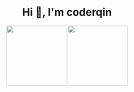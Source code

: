 <h1 align="center">Hi 👋, I'm coderqin</h1>

<div align="center"> 
 <img height="160" src="https://readme.stats.imqinhao.cn/api?username=hysmdd&count_private=true&theme=tokyonight&show_icons=true&locale=cn&cache_seconds=14400" /> 
 <img height="160" src="https://readme.stats.imqinhao.cn/api/top-langs/?username=hysmdd&count_private=true&layout=compact&theme=tokyonight&locale=cn&hide=html,php,scss,freemarker" />
</div>
